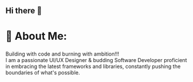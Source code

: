 ## Hi there 👋
<h1>💫 About Me:</h1>

### 
<div align="left">Building with code and burning with ambition!!!</div>
<div align="left">I am a passionate UI/UX Designer & budding Software Developer proficient in embracing the latest frameworks and libraries, constantly pushing the boundaries of what's possible.</div> 

